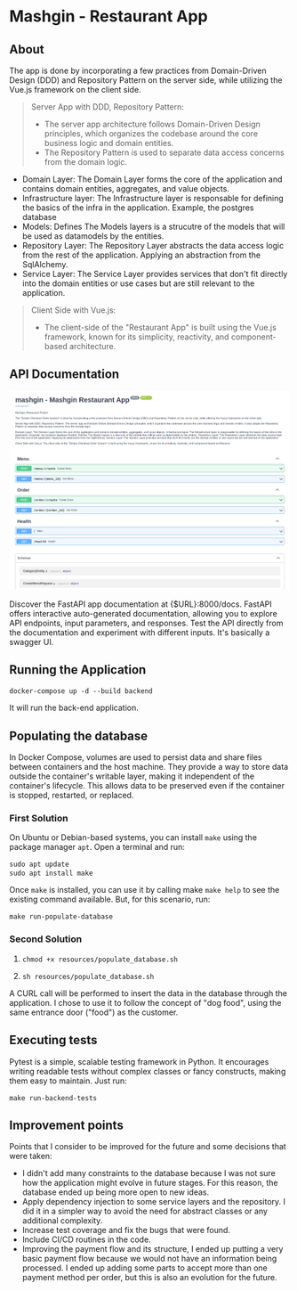 # Mashgin - Restaurant App

## About

The app is done by incorporating a few practices from Domain-Driven Design (DDD) and Repository Pattern on the server side, while utilizing the Vue.js framework on the client side.

> Server App with DDD, Repository Pattern:
>
> - The server app architecture follows Domain-Driven Design principles, which organizes the codebase around the core business logic and domain entities.
> - The Repository Pattern is used to separate data access concerns from the domain logic.

- Domain Layer: The Domain Layer forms the core of the application and contains domain entities, aggregates, and value objects. 
- Infrastructure layer: The Infrastructure layer is responsable for defining the basics of the infra in the application. Example, the postgres database
- Models: Defines The Models layers is a strucutre of the models that will be used as datamodels by the entities.
- Repository Layer: The Repository Layer abstracts the data access logic from the rest of the application. Applying an abstraction from the SqlAlchemy.
- Service Layer: The Service Layer provides services that don't fit directly into the domain entities or use cases but are still relevant to the application.

> Client Side with Vue.js:
>
> - The client-side of the "Restaurant App" is built using the Vue.js framework, known for its simplicity, reactivity, and component-based architecture.

## API Documentation	

![api_documentation](/resources/api_documentation.png)

Discover the FastAPI app documentation at {$URL}:8000/docs. FastAPI offers interactive auto-generated documentation, allowing you to explore API endpoints, input parameters, and responses. Test the API directly from the documentation and experiment with different inputs. It's basically  a swagger UI.

## Running the Application

```shell
docker-compose up -d --build backend
```

It will run the back-end application.

## Populating the database

In Docker Compose, volumes are used to persist data and share files between containers and the host machine. They provide a way to store data outside the container's writable layer, making it independent of the container's lifecycle. This allows data to be preserved even if the container is stopped, restarted, or replaced.

### First Solution

On Ubuntu or Debian-based systems, you can install `make` using the package manager `apt`. Open a terminal and run:

```shell
sudo apt update
sudo apt install make
```

Once `make` is installed, you can use it by calling make `make help` to see the existing command available. But, for this scenario, run:

```shell
make run-populate-database
```

### Second Solution


1. ```shell
   chmod +x resources/populate_database.sh
   ```

2. ```shell
   sh resources/populate_database.sh
   ```

A CURL call will be performed to insert the data in the database through the application. I chose to use it to follow the concept of "dog food", using the same entrance door ("food") as the customer.

## Executing tests

Pytest is a simple, scalable testing framework in Python. It encourages writing readable tests without complex classes or fancy constructs, making them easy to maintain. Just run:

```shell
make run-backend-tests
```

## Improvement points

Points that I consider to be improved for the future and some decisions that were taken:

- I didn't add many constraints to the database because I was not sure how the application might evolve in future stages. For this reason, the database ended up being more open to new ideas.
- Apply dependency injection to some service layers and the repository. I did it in a simpler way to avoid the need for abstract classes or any additional complexity.
- Increase test coverage and fix the bugs that were found.
- Include CI/CD routines in the code.
- Improving the payment flow and its structure, I ended up putting a very basic payment flow because we would not have an information being processed. I ended up adding some parts to accept more than one payment method per order, but this is also an evolution for the future.

